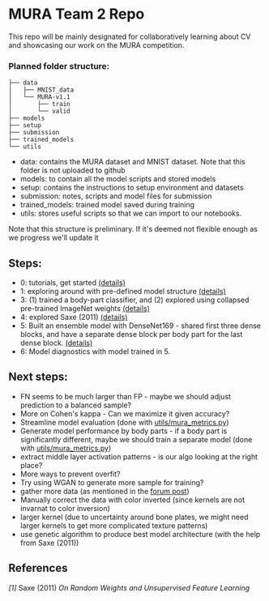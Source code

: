 # MURA Team 2 Repo

This repo will be mainly designated for collaboratively learning about CV and showcasing our work on the MURA competition.

### Planned folder structure:
```
├── data
│   ├── MNIST_data
│   └── MURA-v1.1
│       ├── train
│       └── valid
├── models
├── setup
├── submission
├── trained_models
└── utils
```

- data: contains the MURA dataset and MNIST dataset. Note that this folder is not uploaded to github
- models: to contain all the model scripts and stored models
- setup: contains the instructions to setup environment and datasets 
- submission: notes, scripts and model files for submission
- trained_models: trained model saved during training 
- utils: stores useful scripts so that we can import to our notebooks.

Note that this structure is preliminary. If it's deemed not flexible enough as we progress we'll update it

## Steps:
- 0: tutorials, get started [(details)](0.tutorial.md)
- 1: exploring around with pre-defined model structure [(details)](1.single_model.md)
- 3: (1) trained a body-part classifier, and (2) explored using collapsed pre-trained ImageNet weights [(details)](3.pretrained_weights.md)
- 4: explored Saxe (2011) [(details)](4_random_weight_test.md)
- 5: Built an ensemble model with DenseNet169 - shared first three dense blocks, and have a separate dense block per body part for the last dense block. [(details)](5.ensemble_with_shared_base_layer.md)
- 6: Model diagnostics with model trained in 5.

## Next steps:
- FN seems to be much larger than FP - maybe we should adjust prediction to a balanced sample?
- More on Cohen's kappa - Can we maximize it given accuracy?
- Streamline model evaluation (done with [utils/mura_metrics.py](utils/mura_metrics.py))
- Generate model performance by body parts - if a body part is significantly different, maybe we should train a separate model (done with [utils/mura_metrics.py](utils/mura_metrics.py))
- extract middle layer activation patterns - is our algo looking at the right place?
- More ways to prevent overfit?
- Try using WGAN to generate more sample for training?
- gather more data (as mentioned in the [forum post](http://forum.aisquaredforum.ca/t/exploratory-model-diagnostics/65/6?u=madcarrot))
- Manually correct the data with color inverted (since kernels are not invarnat to color inversion)
- larger kernel (due to uncertainty around bone plates, we might need larger kernels to get more complicated texture patterns)
- use genetic algorithm to produce best model architecture (with the help from Saxe (2011))

## References
_[1]_ Saxe (2011) _On Random Weights and Unsupervised Feature Learning_